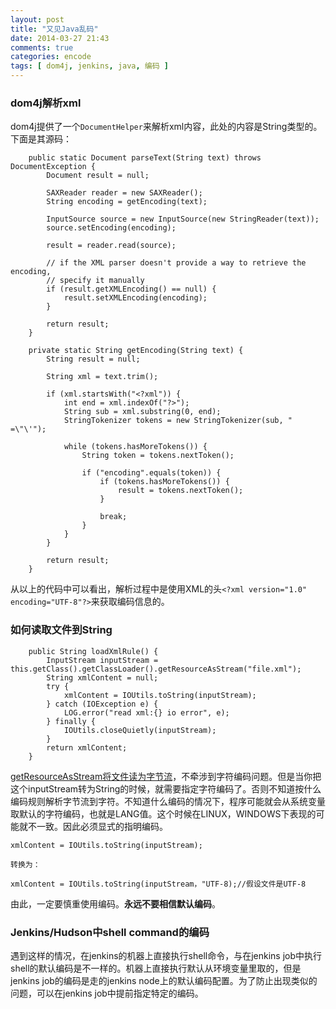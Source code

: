 ```yaml
---
layout: post
title: "又见Java乱码"
date: 2014-03-27 21:43
comments: true
categories: encode
tags: [ dom4j, jenkins, java, 编码 ]
---
```

### dom4j解析xml

dom4j提供了一个`DocumentHelper`来解析xml内容，此处的内容是String类型的。下面是其源码：

        public static Document parseText(String text) throws DocumentException {
            Document result = null;

            SAXReader reader = new SAXReader();
            String encoding = getEncoding(text);

            InputSource source = new InputSource(new StringReader(text));
            source.setEncoding(encoding);

            result = reader.read(source);

            // if the XML parser doesn't provide a way to retrieve the encoding,
            // specify it manually
            if (result.getXMLEncoding() == null) {
                result.setXMLEncoding(encoding);
            }

            return result;
        }

        private static String getEncoding(String text) {
            String result = null;

            String xml = text.trim();

            if (xml.startsWith("<?xml")) {
                int end = xml.indexOf("?>");
                String sub = xml.substring(0, end);
                StringTokenizer tokens = new StringTokenizer(sub, " =\"\'");

                while (tokens.hasMoreTokens()) {
                    String token = tokens.nextToken();

                    if ("encoding".equals(token)) {
                        if (tokens.hasMoreTokens()) {
                            result = tokens.nextToken();
                        }

                        break;
                    }
                }
            }

            return result;
        }

从以上的代码中可以看出，解析过程中是使用XML的头`<?xml version="1.0" encoding="UTF-8"?>`来获取编码信息的。
<!--more-->
### 如何读取文件到String

        public String loadXmlRule() {
            InputStream inputStream = this.getClass().getClassLoader().getResourceAsStream("file.xml");
            String xmlContent = null;
            try {
                xmlContent = IOUtils.toString(inputStream);
            } catch (IOException e) {
                LOG.error("read xml:{} io error", e);
            } finally {
                IOUtils.closeQuietly(inputStream);
            }
            return xmlContent;
        }

[getResourceAsStream将文件读为字节流](<http://stackoverflow.com/questions/5590451/getresourceasstream-what-encoding-is-it-read-as>)，不牵涉到字符编码问题。但是当你把这个inputStream转为String的时候，就需要指定字符编码了。否则不知道按什么编码规则解析字节流到字符。不知道什么编码的情况下，程序可能就会从系统变量取默认的字符编码，也就是LANG值。这个时候在LINUX，WINDOWS下表现的可能就不一致。因此必须显式的指明编码。

    xmlContent = IOUtils.toString(inputStream);

    转换为：

    xmlContent = IOUtils.toString(inputStream，"UTF-8);//假设文件是UTF-8

由此，一定要慎重使用编码。**永远不要相信默认编码**。

### Jenkins/Hudson中shell command的编码

遇到这样的情况，在jenkins的机器上直接执行shell命令，与在jenkins job中执行shell的默认编码是不一样的。机器上直接执行默认从环境变量里取的，但是jenkins job的编码是走的jenkins node上的默认编码配置。为了防止出现类似的问题，可以在jenkins job中提前指定特定的编码。
